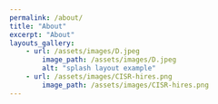 ```yaml
---
permalink: /about/
title: "About"
excerpt: "About"
layouts_gallery:
    - url: /assets/images/D.jpeg
        image_path: /assets/images/D.jpeg
        alt: "splash layout example"
    - url: /assets/images/CISR-hires.png
        image_path: /assets/images/CISR-hires.png
---
```

